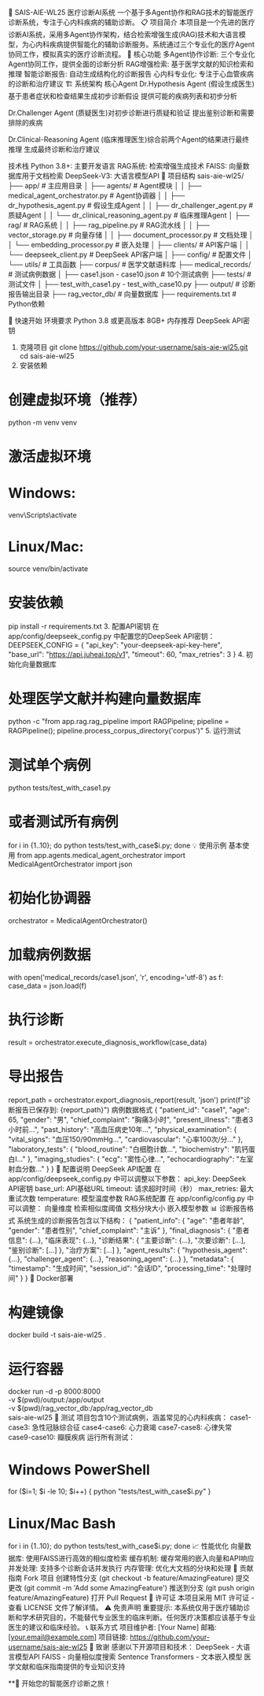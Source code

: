 🏥 SAIS-AIE-WL25 医疗诊断AI系统
一个基于多Agent协作和RAG技术的智能医疗诊断系统，专注于心内科疾病的辅助诊断。
📋 项目简介
本项目是一个先进的医疗诊断AI系统，采用多Agent协作架构，结合检索增强生成(RAG)技术和大语言模型，为心内科疾病提供智能化的辅助诊断服务。系统通过三个专业化的医疗Agent协同工作，模拟真实的医疗诊断流程。
🎯 核心功能
多Agent协作诊断: 三个专业化Agent协同工作，提供全面的诊断分析
RAG增强检索: 基于医学文献的知识检索和推理
智能诊断报告: 自动生成结构化的诊断报告
心内科专业化: 专注于心血管疾病的诊断和治疗建议
🏗️ 系统架构
核心Agent
Dr.Hypothesis Agent (假设生成医生)基于患者症状和检查结果生成初步诊断假设
提供可能的疾病列表和初步分析

Dr.Challenger Agent (质疑医生)对初步诊断进行质疑和验证
提出鉴别诊断和需要排除的疾病

Dr.Clinical-Reasoning Agent (临床推理医生)综合前两个Agent的结果进行最终推理
生成最终诊断和治疗建议

技术栈
Python 3.8+: 主要开发语言
RAG系统: 检索增强生成技术
FAISS: 向量数据库用于文档检索
DeepSeek-V3: 大语言模型API
📁 项目结构
sais-aie-wl25/
├── app/                          # 主应用目录
│   ├── agents/                   # Agent模块
│   │   ├── medical_agent_orchestrator.py  # Agent协调器
│   │   ├── dr_hypothesis_agent.py         # 假设生成Agent
│   │   ├── dr_challenger_agent.py         # 质疑Agent
│   │   └── dr_clinical_reasoning_agent.py # 临床推理Agent
│   ├── rag/                      # RAG系统
│   │   ├── rag_pipeline.py       # RAG流水线
│   │   ├── vector_storage.py     # 向量存储
│   │   ├── document_processor.py # 文档处理
│   │   └── embedding_processor.py # 嵌入处理
│   ├── clients/                  # API客户端
│   │   └── deepseek_client.py    # DeepSeek API客户端
│   ├── config/                   # 配置文件
│   └── utils/                    # 工具函数
├── corpus/                       # 医学文献语料库
├── medical_records/              # 测试病例数据
│   ├── case1.json - case10.json # 10个测试病例
├── tests/                        # 测试文件
│   ├── test_with_case1.py - test_with_case10.py
├── output/                       # 诊断报告输出目录
├── rag_vector_db/               # 向量数据库
├── requirements.txt             # Python依赖

🚀 快速开始
环境要求
Python 3.8 或更高版本
8GB+ 内存推荐
DeepSeek API密钥
1. 克隆项目
git clone https://github.com/your-username/sais-aie-wl25.git
cd sais-aie-wl25
2. 安装依赖
# 创建虚拟环境（推荐）
python -m venv venv

# 激活虚拟环境
# Windows:
venv\Scripts\activate
# Linux/Mac:
source venv/bin/activate

# 安装依赖
pip install -r requirements.txt
3. 配置API密钥
在 app/config/deepseek_config.py 中配置您的DeepSeek API密钥：
DEEPSEEK_CONFIG = {
    "api_key": "your-deepseek-api-key-here",
    "base_url": "https://api.juheai.top/v1",
    "timeout": 60,
    "max_retries": 3
}
4. 初始化向量数据库
# 处理医学文献并构建向量数据库
python -c "from app.rag.rag_pipeline import RAGPipeline; pipeline = RAGPipeline(); pipeline.process_corpus_directory('corpus')"
5. 运行测试
# 测试单个病例
python tests/test_with_case1.py

# 或者测试所有病例
for i in {1..10}; do python tests/test_with_case$i.py; done
💡 使用示例
基本使用
from app.agents.medical_agent_orchestrator import MedicalAgentOrchestrator
import json

# 初始化协调器
orchestrator = MedicalAgentOrchestrator()

# 加载病例数据
with open('medical_records/case1.json', 'r', encoding='utf-8') as f:
    case_data = json.load(f)

# 执行诊断
result = orchestrator.execute_diagnosis_workflow(case_data)

# 导出报告
report_path = orchestrator.export_diagnosis_report(result, 'json')
print(f"诊断报告已保存到: {report_path}")
病例数据格式
{
  "patient_id": "case1",
  "age": 65,
  "gender": "男",
  "chief_complaint": "胸痛3小时",
  "present_illness": "患者3小时前...",
  "past_history": "高血压病史10年...",
  "physical_examination": {
    "vital_signs": "血压150/90mmHg...",
    "cardiovascular": "心率100次/分..."
  },
  "laboratory_tests": {
    "blood_routine": "白细胞计数...",
    "biochemistry": "肌钙蛋白I..."
  },
  "imaging_studies": {
    "ecg": "窦性心律...",
    "echocardiography": "左室射血分数..."
  }
}
🔧 配置说明
DeepSeek API配置
在 app/config/deepseek_config.py 中可以调整以下参数：
api_key: DeepSeek API密钥
base_url: API基础URL
timeout: 请求超时时间（秒）
max_retries: 最大重试次数
temperature: 模型温度参数
RAG系统配置
在 app/config/config.py 中可以调整：
向量维度
检索相似度阈值
文档分块大小
嵌入模型参数
📊 诊断报告格式
系统生成的诊断报告包含以下结构：
{
  "patient_info": {
    "age": "患者年龄",
    "gender": "患者性别",
    "chief_complaint": "主诉"
  },
  "final_diagnosis": {
    "患者信息": {...},
    "临床表现": {...},
    "诊断结果": {
      "主要诊断": {...},
      "次要诊断": [...],
      "鉴别诊断": [...]
    },
    "治疗方案": [...]
  },
  "agent_results": {
    "hypothesis_agent": {...},
    "challenger_agent": {...},
    "reasoning_agent": {...}
  },
  "metadata": {
    "timestamp": "生成时间",
    "session_id": "会话ID",
    "processing_time": "处理时间"
  }
}
🐳 Docker部署
# 构建镜像
docker build -t sais-aie-wl25 .

# 运行容器
docker run -d -p 8000:8000 \
  -v $(pwd)/output:/app/output \
  -v $(pwd)/rag_vector_db:/app/rag_vector_db \
  sais-aie-wl25
🧪 测试
项目包含10个测试病例，涵盖常见的心内科疾病：
case1-case3: 急性冠脉综合征
case4-case6: 心力衰竭
case7-case8: 心律失常
case9-case10: 瓣膜疾病
运行所有测试：
# Windows PowerShell
for ($i=1; $i -le 10; $i++) { python "tests/test_with_case$i.py" }

# Linux/Mac Bash
for i in {1..10}; do python tests/test_with_case$i.py; done
📈 性能优化
向量数据库: 使用FAISS进行高效的相似度检索
缓存机制: 缓存常用的嵌入向量和API响应
并发处理: 支持多个诊断会话并发执行
内存管理: 优化大文档的分块和处理
🤝 贡献指南
Fork 项目
创建特性分支 (git checkout -b feature/AmazingFeature)
提交更改 (git commit -m 'Add some AmazingFeature')
推送到分支 (git push origin feature/AmazingFeature)
打开 Pull Request
📄 许可证
本项目采用 MIT 许可证 - 查看 LICENSE 文件了解详情。
⚠️ 免责声明
重要提示: 本系统仅用于医疗辅助诊断和学术研究目的，不能替代专业医生的临床判断。任何医疗决策都应该基于专业医生的建议和临床经验。
📞 联系方式
项目维护者: [Your Name]
邮箱: [your.email@example.com]
项目链接: https://github.com/your-username/sais-aie-wl25
🙏 致谢
感谢以下开源项目和技术：
DeepSeek - 大语言模型API
FAISS - 向量相似度搜索
Sentence Transformers - 文本嵌入模型
医学文献和临床指南提供的专业知识支持

**🚀 开始您的智能医疗诊断之旅！
